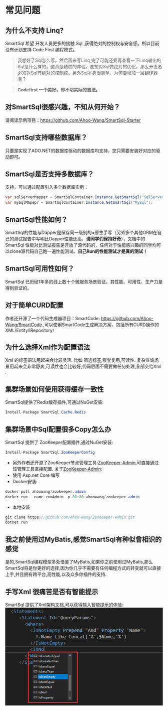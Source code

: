 # 常见问题

## 为什么不支持 Linq?

SmartSql 希望 开发人员更多的接触 Sql ,获得绝对的控制权与安全感。所以目前没有计划支持 Code First 编程模式。
>我想好了Sql怎么写，然后再来写Linq,完了可能还要再查看一下Linq输出的Sql是什么样的，这真是糟糕的体验。要想对Sql做绝对的优化，那么开发者必须对Sql有绝对的控制权。另外Sql本身很简单，为何要增加一层翻译器呢？

> **Codefirst 一个美好，却不切实际的想法。**

## 对SmartSql很感兴趣，不知从何开始？

请阅读示例项目：<https://github.com/Ahoo-Wang/SmartSql-Starter>

## SmartSql支持哪些数据库？

只要是实现了ADO.NET的数据库驱动的数据库均支持，您只需要安装好对应的驱动即可。

## SmartSql是否支持多数据库？

支持，可以通过配置引入多个数据库实例：

``` csharp
var sqlServerMapper = SmartSqlContainer.Instance.GetSmartSql("SqlServer");
var mySqlMapepr = SmartSqlContainer.Instance.GetSmartSql("MySql");
```

## SmartSql性能如何？

SmartSql的性能与Dapper是保存同一级别的≈原生手写（另外多个其他ORM在自己的测试报告中写明比Dapper性能还高，**请同学们保持好奇**），文档中的 SmartSql 性能对比测试报告是开放了源代码的，任何对于性能感兴趣的同学均可以clone源代码自己跑一遍性能测试。**自己Run的性能测试才是真的测试！**

## SmartSql可用性如何？

SmartSql 已历经1年多的线上数十个微服务场景验证，其性能、可用性、生产力是得到验证的。

## 对于简单CURD配置

作者还开源了一个代码生成器项目：SmartCode: <https://github.com/Ahoo-Wang/SmartCode> ,可以使用SmartCode生成解决方案，包括所有CURD操作的XML/Entity/IRepository!

## 为什么选择Xml作为配置语法

Xml 的标签语法用起来会比较灵活. 比如 筛选标签,嵌套复用,可读性.
复杂查询场景用起来会非常舒爽,可读性也会比较好,代码层面不需要做任何处理,全部交给Xml .

## 集群场景如何使用获得缓存一致性

SmartSql提供了Redis缓存插件,可通过NuGet安装:

``` csharp
Install-Package SmartSql.Cache.Redis
```

## 集群场景中Sql配置很多Copy怎么办

SmartSql 提供了 ZooKeeper配置插件,通过NuGet安装:

``` csharp
Install-Package SmartSql.ZooKeeperConfig
```

- 另外作者还开源了ZooKeeper节点管理工具:[ZooKeeper-Admin](https://github.com/Ahoo-Wang/ZooKeeper-Admin),可直接通过该管理工具直接配置. 关于[ZooKeeper-Admin](https://github.com/Ahoo-Wang/ZooKeeper-Admin):
- 使用 Asp.net Core 编写
- Docker安装:

``` csharp
docker pull ahoowang/zookeeper.admin
docker run --name zooAdmin -p 80:80 ahoowang/zookeeper.admin
```

- 本地安装

``` csharp
git clone https://github.com/Ahoo-Wang/ZooKeeper-Admin.git
dotnet run
```

## 我之前使用过MyBatis,感觉SmartSql有种似曾相识的感觉

是的,SmartSql编程模型多处借鉴了MyBatis,如果你之前使用过MyBatis,那么SmartSql将是你更好的选择,因为你几乎不需要有任何编程方式的转变就可以直接上手,并且拥有跨平台,高性能,以及众多你插件的支持.

## 手写Xml 很痛苦是否有智能提示

SmartSql 提供了Xml架构文档,可以获得输入智能提示的体验:
![智能提示](../imgs/intellisense.png)